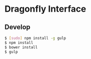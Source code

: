 # Dragonfly Interface

## Develop

```bash
$ [sudo] npm install -g gulp
$ npm install
$ bower install
$ gulp
```

